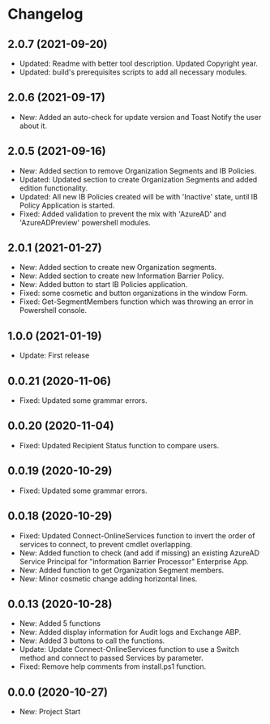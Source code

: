 ﻿# Changelog  

## 2.0.7 (2021-09-20)  
- Updated: Readme with better tool description. Updated Copyright year.  
- Updated: build's prerequisites scripts to add all necessary modules.  

## 2.0.6 (2021-09-17)  
- New: Added an auto-check for update version and Toast Notify the user about it.  

## 2.0.5 (2021-09-16)  
- New: Added section to remove Organization Segments and IB Policies.  
- Updated: Updated section to create Organization Segments and added edition functionality.  
- Updated: All new IB Policies created will be with 'Inactive' state, until IB Policy Application is started.  
- Fixed: Added validation to prevent the mix with 'AzureAD' and 'AzureADPreview' powershell modules.  

## 2.0.1 (2021-01-27)  
- New: Added section to create new Organization segments.  
- New: Added section to create new Information Barrier Policy.  
- New: Added button to start IB Policies application.  
- Fixed: some cosmetic and button organizations in the window Form.  
- Fixed: Get-SegmentMembers function which was throwing an error in Powershell console.

## 1.0.0 (2021-01-19)  
- Update: First release  

## 0.0.21 (2020-11-06)  
- Fixed: Updated some grammar errors.  

## 0.0.20 (2020-11-04)  
- Fixed: Updated Recipient Status function to compare users.  

## 0.0.19 (2020-10-29)  
- Fixed: Updated some grammar errors.  

## 0.0.18 (2020-10-29)  
- Fixed: Updated Connect-OnlineServices function to invert the order of services to connect, to prevent cmdlet overlapping.  
- New: Added function to check (and add if missing) an existing AzureAD Service Principal for "information Barrier Processor" Enterprise App.  
- New: Added function to get Organization Segment members.  
- New: Minor cosmetic change adding horizontal lines.  

## 0.0.13 (2020-10-28)  
 - New: Added 5 functions  
 - New: Added display information for Audit logs and Exchange ABP.  
 - New: Added 3 buttons to call the functions.  
 - Update: Update Connect-OnlineServices function to use a Switch method and connect to passed Services by parameter.  
 - Fixed: Remove help comments from install.ps1 function.  

## 0.0.0 (2020-10-27)  
 - New: Project Start
